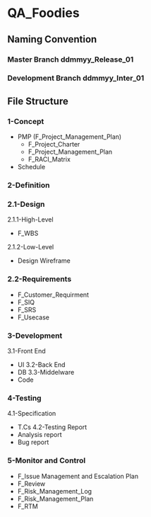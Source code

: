 # QA_Foodies
## Naming Convention 
### Master Branch ddmmyy_Release_01
### Development Branch ddmmyy_Inter_01
## File Structure 
### 1-Concept  
- PMP (F_Project_Management_Plan)
   - F_Project_Charter
   - F_Project_Management_Plan
   - F_RACI_Matrix
- Schedule
### 2-Definition 
### 2.1-Design
2.1.1-High-Level 
- F_WBS

2.1.2-Low-Level
- Design Wireframe

### 2.2-Requirements 
- F_Customer_Requirment
- F_SIQ
- F_SRS
- F_Usecase
### 3-Development
3.1-Front End 
- UI
3.2-Back End 
- DB
3.3-Middelware 
- Code
### 4-Testing
4.1-Specification
- T.Cs
4.2-Testing Report
- Analysis report
- Bug report
### 5-Monitor and Control 
- F_Issue Management and Escalation Plan
- F_Review
- F_Risk_Management_Log
- F_Risk_Management_Plan
- F_RTM
